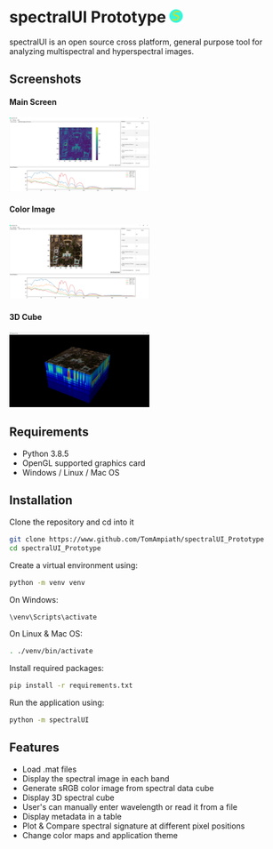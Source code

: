 # spectralUI Prototype <img src="./resources/icons/application_icon.png" width="24">

spectralUI is an open source cross platform, general purpose tool for analyzing multispectral and hyperspectral images.

## Screenshots

#### Main Screen
<img src="./screenshots/screenshot_main_screen.PNG" width=50%/>

#### Color Image
<img src="./screenshots/screenshot_color_image.PNG" width=50%/>

#### 3D Cube
<img src="./screenshots/screenshot_cube.PNG" width=50%/>

## Requirements

* Python 3.8.5
* OpenGL supported graphics card
* Windows / Linux / Mac OS

## Installation

Clone the repository and cd into it
```bash
git clone https://www.github.com/TomAmpiath/spectralUI_Prototype
cd spectralUI_Prototype
```

Create a virtual environment using:
```bash
python -m venv venv
```

On Windows:
```commandline
\venv\Scripts\activate
```

On Linux & Mac OS:
```bash
. ./venv/bin/activate
```

Install required packages:
```bash
pip install -r requirements.txt
```

Run the application using:
```bash
python -m spectralUI
```

## Features

* Load .mat files
* Display the spectral image in each band
* Generate sRGB color image from spectral data cube
* Display 3D spectral cube
* User's can manually enter wavelength or read it from a file
* Display metadata in a table
* Plot & Compare spectral signature at different pixel positions
* Change color maps and application theme
